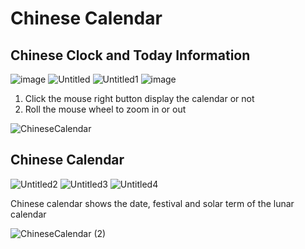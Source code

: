 # Chinese Calendar

## Chinese Clock and Today Information
![image](https://user-images.githubusercontent.com/35757455/223011903-4ddadfa0-c977-4b1a-aa6f-b5595b087702.png)
![Untitled](https://user-images.githubusercontent.com/35757455/223009711-3762e30d-e583-437a-bec9-b42de5c3552a.png)
![Untitled1](https://user-images.githubusercontent.com/35757455/223009738-1372eba0-1600-4e8a-9059-94b43cfa7c44.png)
![image](https://user-images.githubusercontent.com/35757455/223010002-0fa2203f-425b-4a68-b8d9-e0f69ba94a46.png)

1. Click the mouse right button display the calendar or not
2. Roll the mouse wheel to zoom in or out

![ChineseCalendar](https://user-images.githubusercontent.com/35757455/222600695-cb5ae85f-1aaf-4cb2-916f-e35dc7dfbff3.gif)

## Chinese Calendar

![Untitled2](https://user-images.githubusercontent.com/35757455/223009869-b5d3afa6-c4ec-4298-9436-b41f1ba063ad.png)
![Untitled3](https://user-images.githubusercontent.com/35757455/223009891-cf9d38ae-f22c-41e5-9acc-3de7d7971589.png)
![Untitled4](https://user-images.githubusercontent.com/35757455/223009910-cfee3e61-a0c9-4ba3-8457-63b8b93e9b20.png)

Chinese calendar shows the date, festival and solar term of the lunar calendar

![ChineseCalendar (2)](https://user-images.githubusercontent.com/35757455/222600721-9790e787-908b-45ba-b1fc-38c21c949f97.gif)
